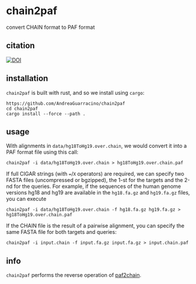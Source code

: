 # chain2paf
convert CHAIN format to PAF format

## citation
[![DOI](https://zenodo.org/badge/DOI/10.5281/zenodo.8108426.svg)](https://doi.org/10.5281/zenodo.8108426)

## installation

`chain2paf` is built with rust, and so we install using `cargo`:

```shell
https://github.com/AndreaGuarracino/chain2paf
cd chain2paf
cargo install --force --path .
```

## usage

With alignments in `data/hg18ToHg19.over.chain`, we would convert it into a PAF format file using this call:

```shell
chain2paf -i data/hg18ToHg19.over.chain > hg18ToHg19.over.chain.paf
```

If full CIGAR strings (with `=`/`X` operators) are required, we can specify two FASTA files (uncompressed or bgzipped),
the 1-st for the targets and the 2-nd for the queries. For example, if the sequences of the human genome versions 
hg18 and hg19 are available in the `hg18.fa.gz` and `hg19.fa.gz` files, you can execute

```shell
chain2paf -i data/hg18ToHg19.over.chain -f hg18.fa.gz hg19.fa.gz > hg18ToHg19.over.chain.paf
```

If the CHAIN file is the result of a pairwise alignment, you can specify the same FASTA file for both targets and queries:

```shell
chain2paf -i input.chain -f input.fa.gz input.fa.gz > input.chain.paf
```

## info

`chain2paf` performs the reverse operation of [paf2chain](https://github.com/AndreaGuarracino/paf2chain).
